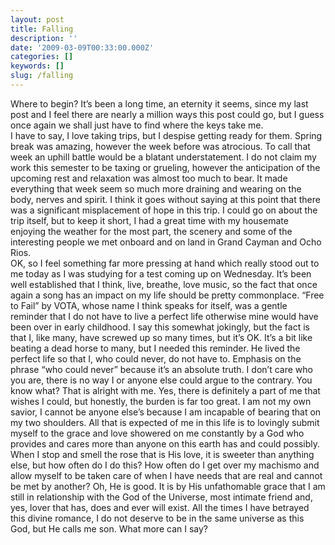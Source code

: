 ```yaml
---
layout: post
title: Falling
description: ''
date: '2009-03-09T00:33:00.000Z'
categories: []
keywords: []
slug: /falling
---
```


Where to begin? It’s been a long time, an eternity it seems, since my last post and I feel there are nearly a million ways this post could go, but I guess once again we shall just have to find where the keys take me.  
I have to say, I love taking trips, but I despise getting ready for them. Spring break was amazing, however the week before was atrocious. To call that week an uphill battle would be a blatant understatement. I do not claim my work this semester to be taxing or grueling, however the anticipation of the upcoming rest and relaxation was almost too much to bear. It made everything that week seem so much more draining and wearing on the body, nerves and spirit. I think it goes without saying at this point that there was a significant misplacement of hope in this trip. I could go on about the trip itself, but to keep it short, I had a great time with my housemate enjoying the weather for the most part, the scenery and some of the interesting people we met onboard and on land in Grand Cayman and Ocho Rios.  
OK, so I feel something far more pressing at hand which really stood out to me today as I was studying for a test coming up on Wednesday. It’s been well established that I think, live, breathe, love music, so the fact that once again a song has an impact on my life should be pretty commonplace. “Free to Fail” by VOTA, whose name I think speaks for itself, was a gentle reminder that I do not have to live a perfect life otherwise mine would have been over in early childhood. I say this somewhat jokingly, but the fact is that I, like many, have screwed up so many times, but it’s OK. It’s a bit like beating a dead horse to many, but I needed this reminder. He lived the perfect life so that I, who could never, do not have to. Emphasis on the phrase “who could never” because it’s an absolute truth. I don’t care who you are, there is no way I or anyone else could argue to the contrary. You know what? That is alright with me. Yes, there is definitely a part of me that wishes I could, but honestly, the burden is far too great. I am not my own savior, I cannot be anyone else’s because I am incapable of bearing that on my two shoulders. All that is expected of me in this life is to lovingly submit myself to the grace and love showered on me constantly by a God who provides and cares more than anyone on this earth has and could possibly. When I stop and smell the rose that is His love, it is sweeter than anything else, but how often do I do this? How often do I get over my machismo and allow myself to be taken care of when I have needs that are real and cannot be met by another? Oh, He is good. It is by His unfathomable grace that I am still in relationship with the God of the Universe, most intimate friend and, yes, lover that has, does and ever will exist. All the times I have betrayed this divine romance, I do not deserve to be in the same universe as this God, but He calls me son. What more can I say?